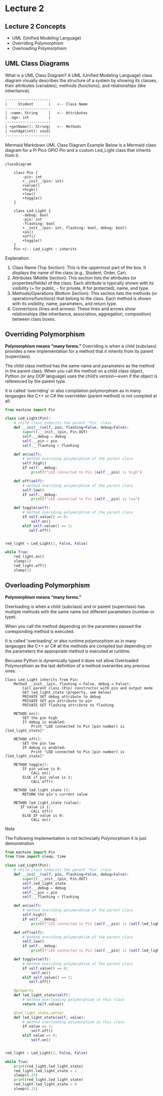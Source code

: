 # Lecture 2

## Lecture 2 Concepts
- UML (Unified Modeling Language)
- Overriding Polymorphism
- Overloading Polymorphism

## UML Class Diagrams

What is a UML Class Diagram?
A UML (Unified Modeling Language) class diagram visually describes the structure of a system by showing its classes, their attributes (variables), methods (functions), and relationships (like inheritance).

```txt
---------------------
|     Student       |   <-- Class Name
---------------------
| -name: String     |   <-- Attributes
| -age: int         |
---------------------
| +getName(): String|   <-- Methods
| +setAge(int): void|
---------------------
```

Mermaid Markdown UML Class Diagram Example
Below is a Mermaid class diagram for a Pi Pico GPIO Pin and a custom Led_Light class that inherits from it.

```mermaid
classDiagram

    class Pin {
        -pin: int
        +__init__(pin: int)
        +value()
        +high()
        +low()
        +toggle()
    }

    class Led_Light {
        -debug: bool
        -pin: int
        -flashing: bool
        +__init__(pin: int, flashing: bool, debug: bool)
        +on()
        +off()
        +toggle()
    }
    Pin <|-- Led_Light : inherits
```

Explanation:

1. Class Name (Top Section): This is the uppermost part of the box. It displays the name of the class (e.g., Student, Order, Car).
2. Attributes (Middle Section): This section lists the attributes (or properties/fields) of the class. Each attribute is typically shown with its visibility (+ for public, - for private, # for protected), name, and type.
3. Methods/Operations (Bottom Section): This section lists the methods (or operations/functions) that belong to the class.
Each method is shown with its visibility, name, parameters, and return type.
4. Connections (lines and arrows): These lines and arrows show relationships (like inheritance, association, aggregation, composition) between class boxes.

## Overriding Polymorphism

**Polymorphism means “many forms.”**
Overriding is when a child (subclass) provides a new implementation for a method that it inherits from its parent (superclass).

The child class method has the same name and parameters as the method in the parent class. When you call the method on a child class object, Python (or any OOP language) uses the child’s version—even if the object is referenced by the parent type.

It is called 'overriding' or also compilation polymorphism as in many langauges like C++ or C# the overridden (parent method) is not compiled at all.

```python
from machine import Pin

class Led_Light(Pin):
    # child class inherits the parent 'Pin' class
    def __init__(self, pin, flashing=False, debug=False):
        super().__init__(pin, Pin.OUT)
        self.__debug = debug
        self.__pin = pin
        self.__flashing = flashing

    def on(self):
        # method overiding polymorphism of the parent class
        self.high()
        if self.__debug:
            print(f"LED connected to Pin {self.__pin} is high")

    def off(self):
        # method overiding polymorphism of the parent class
        self.low()
        if self.__debug:
            print(f"LED connected to Pin {self.__pin} is low")

    def toggle(self):
        # method overiding polymorphism of the parent class
        if self.value() == 0:
            self.on()
        elif self.value() == 1:
           self.off()


red_light = Led_Light(3, False, False)

while True:
    red_light.on()
    sleep(1)
    red_light.off()
    sleep(1)
```

## Overloading Polymorphism

**Polymorphism means “many forms.”**

Overloading is when a child (subclass) and or parent (superclass) has multiple methods with the same name but different parameters (number or type).

When you call the method depending on the parameters passed the coresponding method is executed.

It is called 'overloading' or also runtime polymorphism as in many langauges like C++ or C# all the methods are compiled but depending on the parameters the appropriate method is executed at runtime. 

Becuase Python is dynamically typed it does not allow Overloaded Polymorphism as the last definition of a method overwrites any previous ones.

```pseudocode
Class Led_Light inherits from Pin:
    Method __init__(pin, flashing = False, debug = False):
        Call parent class (Pin) constructor with pin and output mode
        SET led_light_state (property, see below)
        PRIVATE SET debug attribute to debug
        PRIVATE SET pin attribute to pin
        PRIVATE SET flashing attribute to flashing

    METHOD on():
        SET the pin high
        If debug is enabled:
            Print "LED connected to Pin [pin number] is [led_light_state]"

    METHOD off():
        SET the pin low
        IF debug is enabled:
            Print "LED connected to Pin [pin number] is [led_light_state]"

    METHOD toggle():
        IF pin value is 0:
            CALL on()
        ELSE if pin value is 1:
            CALL off()

    METHOD led_light_state ():
        RETURN the pin's current value

    METHOD led_light_state (value):
       IF value is 1:
            CALL off()
        ELSE IF value is 0:
            CALL on()
```

> [!Note]
> The Following Implementation is not techncially Polymorphism it is just demonstration

```python
from machine import Pin
from time import sleep, time

class Led_Light(Pin):
    # child class inherits the parent 'Pin' class
    def __init__(self, pin, flashing=False, debug=False):
        super().__init__(pin, Pin.OUT)
        self.led_light_state
        self.__debug = debug
        self.__pin = pin
        self.__flashing = flashing

    def on(self):
        # method overiding polymorphism of the parent class
        self.high()
        if self.__debug:
            print(f"LED connected to Pin {self.__pin} is {self.led_light_state}")

    def off(self):
        # method overiding polymorphism of the parent class
        self.low()
        if self.__debug:
            print(f"LED connected to Pin {self.__pin} is {self.led_light_state}")

    def toggle(self):
        # method overiding polymorphism of the parent class
        if self.value() == 0:
            self.on()
        elif self.value() == 1:
           self.off()

    @property
    def led_light_state(self):
        # method overloading polymorphism in this class
        return self.value()

    @led_light_state.setter
    def led_light_state(self, value):
        # method overloading polymorphism in this class
        if value == 1:
            self.off()
        elif value == 0:
            self.on()


red_light = Led_Light(3, False, False)

while True:
    print(red_light.led_light_state)
    red_light.led_light_state = 1
    sleep(0.25)
    print(red_light.led_light_state)
    red_light.led_light_state = 0
    sleep(0.25)
```

